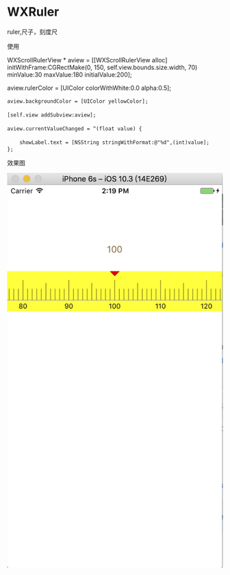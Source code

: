 # WXRuler
ruler,尺子，刻度尺

使用

   WXScrollRulerView * aview = [[WXScrollRulerView alloc] initWithFrame:CGRectMake(0, 150, self.view.bounds.size.width, 70) minValue:30 maxValue:180 initialValue:200];
   
   aview.rulerColor = [UIColor colorWithWhite:0.0 alpha:0.5];
    
    aview.backgroundColor = [UIColor yellowColor];
    
    [self.view addSubview:aview];
    
    aview.currentValueChanged = ^(float value) {   
    
        showLabel.text = [NSString stringWithFormat:@"%d",(int)value];
    };


效果图

![image](https://github.com/frend7800/WXRuler/blob/master/8A2CC369-80F1-48F4-A267-E6436CF83908.png)


